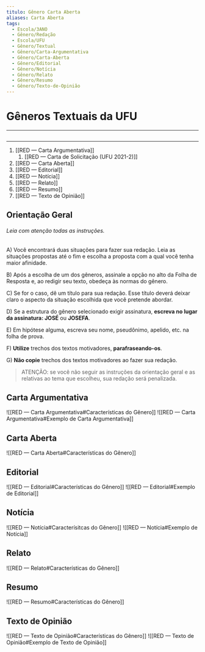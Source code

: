 ```yaml
---
titulo: Gênero Carta Aberta
aliases: Carta Aberta
tags:
  - Escola/3ANO
  - Gênero/Redação
  - Escola/UFU
  - Gênero/Textual
  - Gênero/Carta-Argumentativa
  - Gênero/Carta-Aberta
  - Gênero/Editorial
  - Gênero/Notícia
  - Gênero/Relato
  - Gênero/Resumo
  - Gênero/Texto-de-Opinião
---
```


# Gêneros Textuais da UFU

---
```table-of-contents
```
---

1. [[RED — Carta Argumentativa]]
	1. [[RED — Carta de Solicitação (UFU 2021-2)]]
2. [[RED — Carta Aberta]]
3. [[RED — Editorial]]
4. [[RED — Notícia]]
5. [[RED — Relato]]
6. [[RED — Resumo]]
7. [[RED — Texto de Opinião]]

## Orientação Geral

###### Leia com atenção todas as instruções.

A) Você encontrará duas situações para fazer sua redação. Leia as situações propostas até o fim e escolha a proposta com a qual você tenha maior afinidade.

B) Após a escolha de um dos gêneros, assinale a opção no alto da Folha de Resposta e, ao redigir seu texto, obedeça às normas do gênero.

C) Se for o caso, dê um título para sua redação. Esse título deverá deixar claro o aspecto da situação escolhida que você pretende abordar.

D) Se a estrutura do gênero selecionado exigir assinatura, **escreva no lugar da assinatura: JOSÉ** ou **JOSEFA**.

E) Em hipótese alguma, escreva seu nome, pseudônimo, apelido, etc. na folha de prova.

F) **Utilize** trechos dos textos motivadores, **parafraseando-os**.

G) **Não copie** trechos dos textos motivadores ao fazer sua redação.


> ATENÇÃO: se você não seguir as instruções da orientação geral e as relativas ao tema que escolheu, sua redação será penalizada.

## Carta Argumentativa
![[RED — Carta Argumentativa#Características do Gênero]]
![[RED — Carta Argumentativa#Exemplo de Carta Argumentativa]]

## Carta Aberta
![[RED — Carta Aberta#Características do Gênero]]

## Editorial
![[RED — Editorial#Características do Gênero]]
![[RED — Editorial#Exemplo de Editorial]]

## Notícia
![[RED — Notícia#Caracterísitcas do Gênero]]
![[RED — Notícia#Exemplo de Notícia]]

## Relato
![[RED — Relato#Características do Gênero]]

## Resumo
![[RED — Resumo#Características do Gênero]]

## Texto de Opinião
![[RED — Texto de Opinião#Características do Gênero]]
![[RED — Texto de Opinião#Exemplo de Texto de Opinião]]



